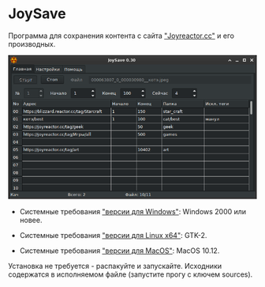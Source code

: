 # JoySave

Программа для сохранения контента с сайта ["Joyreactor.cc"](https://joyreactor.cc) и его производных. 

![JoySave_scr_main.png](JoySave_scr_main.png)

- Системные требования ["версии для Windows"](https://github.com/corax4/JoySave/releases/download/v35.0.0/JoySave_Windows_v35.zip): Windows 2000 или новее.

- Системные требования ["версии для Linux x64"](https://github.com/corax4/JoySave/releases/download/v35.0.0/JoySave_Linux_v35.tar.gz): GTK-2.

- Системные требования ["версии для MacOS"](https://github.com/corax4/JoySave/releases/download/v35.0.0/JoySave_MacOS_v35.tar.bz2): MacOS 10.12.

Установка не требуется - распакуйте и запускайте. Исходники содержатся в исполняемом файле (запустите прогу с ключем sources).
